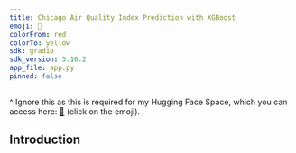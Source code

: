 ```yaml
---
title: Chicago Air Quality Index Prediction with XGBoost
emoji: 🌇
colorFrom: red
colorTo: yellow
sdk: gradio
sdk_version: 3.16.2
app_file: app.py
pinned: false
---
```

^ Ignore this as this is required for my Hugging Face Space, which you can access here: [🤗](https://huggingface.co/spaces/giorgiolatour/aqiprediction) (click on the emoji).

## Introduction
